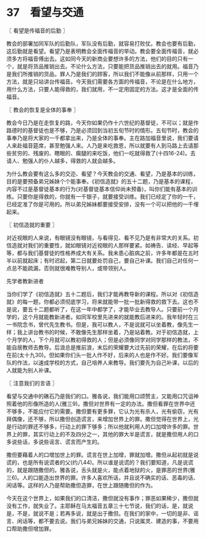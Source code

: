 # 37　看望与交通



〖 看望是传福音的后勤 〗

教会的部署加同军队的后勤队，军队没有后勤，就容易打败仗。教会也要有后勤，这后勤就是看望。看望乃是表明教会全面传福音的举动。教会要全面传福音，就必须多方将福音傅出去。这如同今天的新商业要想许多的方法，他们的目的只有一个，就是将货品推销出去。不论什么方法，只要能把货品推销出去的就用。福音乃是我们所推销的货品，罪人乃是我们的顾客，所以我们不能像从前那样，只用一个方法，就是只站讲台传福音。今天我们需要各方面的传福音，不论是在什么地方，用什么方法，只要人能得救的，我们就用，不一定用固定的方法。这才是全面的传福音。



〖 教会的恢复是全体的事奉 〗

教会今日乃是在走恢复的路，今天你如果仍作十六世纪的基督徒，不可以；就是作路德时的基督徒也是不够，乃是必须回到当初五旬节时的情形。五旬节时，教会的事奉乃是将大家的一千都拿出来，乃是全体的事奉。主在路加福音里说，我们要请人来赴福音筵席，甚至勉强人来。人乃是来吃救恩，所以就要有人到马路上去请那些贫穷的、残废的、瞎眼的、瘸腿的来吃饭，他们一吃就得救了(十四16-24)。去请人、勉强人的仆人越多，得救的人就会越多。

为什么教会要有这么多的交迩、看望？今天教会的交通、看望，乃是基本的训练，目的是要预备弟兄姊妹个个能事奉。《初信造就》的五十二题，乃是基本的课程，内容不过是基督徒基本的行为(对基督徒基本信仰尚未预备)，叫你们能有基本的训练。只要你是得救的，你就有一千银子，就要接受训练。我们已经定了你的一千，已经定准了你是可用的。所以弟兄姊妹都要接受安排，没有一个可以把他的一千埋起来。



〖 初信造就的重要 〗

对近视眼的人来说，有眼镜没有眼镜，与看得见、看不见乃是有非常大的关系。初信造就对我们的重要性，就如眼镜对近视眼的人那样要紧。如祷告、读经、早起等等，都与我们基督徒的性格养成大有关系。我未患心脏病之前，许多年都是在五时半以前就起床；有时迟起，第二日就要处罚自己，要自己补课。我们自己对任何一点总不能疏漏，否则就很难教导别人，或带领别人。

先学者教新进者

当你们学了《初信造就》五十二题后，我们才能再教导新的课程。所以对《初信造就》的每一题，你都必须彻底学习，将来就能带一批一批新得救的救下去。这也不是说，要五十二题都听了，在这一年中都学了，才能毕业去教导人。只要前一个月学的，这个月就能教新进者。如同军校里先进来的就能教后进来的。我年轻时在三一书院念书，曾代先生教书。但是，我可以教人，不是说就可以坐着教，像先生一样；我上讲台教书的时候，不敢像先生那样坐着，乃是站着教。对于初信造就，上个月学的人，下个月就可以教初得救的人；但是必须像同学对同学那样的教法，不能自居教师去教导。后浪总是推前浪，末后的荣耀要大过先前的荣耀，在后的将要在前(太十九30)。但如果你们头一批人作不好，后来的人也是作不好。我们要像军队的作法，以速成学校的方式，自己培养人来教导。我们要先为自己补课，以后的人就能为别人补课。



〖 注意我们的言语 〗

看望与交通中的礁石乃是我们的口。雅各说，我们能用口颂赞主，又能用口咒诅神照着他的形像所造的人(雅三9)。撒但对世界有一定的办法。撒但看罪在世界中还不够多，不能应付它的需要。撒但要有更多罪，它认为光有杀人，光有偷窃，光有拜偶像，还不够，所以撒但创造谎言，来增加世界上的罪。撒但觉得在世界上，光是行动的罪还不够多，行动上的罪下够多；所以他就利用人的口加增许多的罪。世界上的罪，其实行动上的不及四分之一，其他的罪大半是谎言，就是撒但用人的口多说些话，多说些谣言、谎言而产生的。

撒但要藉着人的口增加世上的罪。谎言在世上加增，罪就加增。撒但从起初就是说谎的，也是所有说谎者的父(约八44)。所以谁是说谎的？我们要知道，凡是说谎的，就是跟随撒但的。雅各说，舌头就是火，能点着地狱的火，是罪恶的世界(雅三6)。人的口能造出世界的罪。许多人喜欢所话，并且说不确实的话、恶毒的话、闲话等。这样的人乃是帮助撒但造罪，在世上跟随撒但的作为。

今天在这个世界上，如果我们的口清洁，撒但就没有事作；罪恶如果稀少，撒但就没有工作，就失业了。主耶稣在马太福音五章三十七节说，我们的话，是，就说是，不是，就说不是；若再多说，就是出于撒但。在我们的家中，一切的是非、谣言、闲话等，都不要去说。我们与弟兄姊妹的交通，只说属灵、建造的事，不要用口帮助撒但增加罪。

